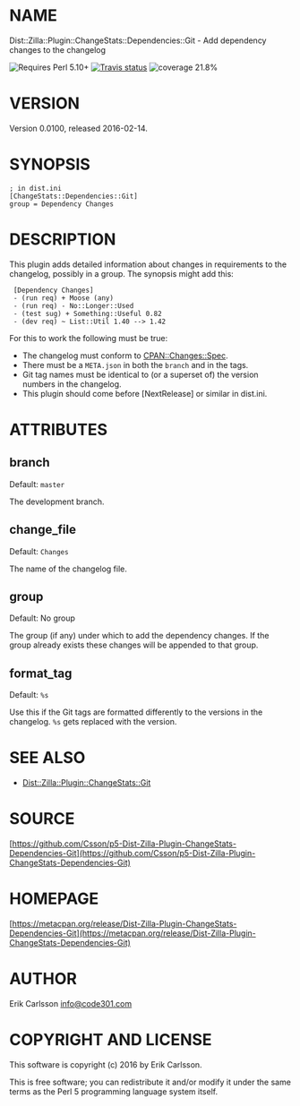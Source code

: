 # NAME

Dist::Zilla::Plugin::ChangeStats::Dependencies::Git - Add dependency changes to the changelog

![Requires Perl 5.10+](https://img.shields.io/badge/perl-5.10+-brightgreen.svg) [![Travis status](https://api.travis-ci.org/Csson/p5-Dist-Zilla-Plugin-ChangeStats-Dependencies-Git.svg?branch=master)](https://travis-ci.org/Csson/p5-Dist-Zilla-Plugin-ChangeStats-Dependencies-Git) ![coverage 21.8%](https://img.shields.io/badge/coverage-21.8%-red.svg)

# VERSION

Version 0.0100, released 2016-02-14.

# SYNOPSIS

    ; in dist.ini
    [ChangeStats::Dependencies::Git]
    group = Dependency Changes

# DESCRIPTION

This plugin adds detailed information about changes in requirements to the changelog, possibly in a group. The
synopsis might add this:

     [Dependency Changes]
     - (run req) + Moose (any)
     - (run req) - No::Longer::Used
     - (test sug) + Something::Useful 0.82
     - (dev req) ~ List::Util 1.40 --> 1.42

For this to work the following must be true:

- The changelog must conform to [CPAN::Changes::Spec](https://metacpan.org/pod/CPAN::Changes::Spec).
- There must be a `META.json` in both the `branch` and in the tags.
- Git tag names must be identical to (or a superset of) the version numbers in the changelog.
- This plugin should come before \[NextRelease\] or similar in dist.ini.

# ATTRIBUTES

## branch

Default: `master`

The development branch.

## change\_file

Default: `Changes`

The name of the changelog file.

## group

Default: No group

The group (if any) under which to add the dependency changes. If the group already exists these changes will be appended to that group.

## format\_tag

Default: `%s`

Use this if the Git tags are formatted differently to the versions in the changelog. `%s` gets replaced with the version.

# SEE ALSO

- [Dist::Zilla::Plugin::ChangeStats::Git](https://metacpan.org/pod/Dist::Zilla::Plugin::ChangeStats::Git)

# SOURCE

[https://github.com/Csson/p5-Dist-Zilla-Plugin-ChangeStats-Dependencies-Git](https://github.com/Csson/p5-Dist-Zilla-Plugin-ChangeStats-Dependencies-Git)

# HOMEPAGE

[https://metacpan.org/release/Dist-Zilla-Plugin-ChangeStats-Dependencies-Git](https://metacpan.org/release/Dist-Zilla-Plugin-ChangeStats-Dependencies-Git)

# AUTHOR

Erik Carlsson <info@code301.com>

# COPYRIGHT AND LICENSE

This software is copyright (c) 2016 by Erik Carlsson.

This is free software; you can redistribute it and/or modify it under
the same terms as the Perl 5 programming language system itself.
